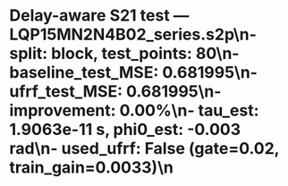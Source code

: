 # Delay-aware S21 test — LQP15MN2N4B02_series.s2p\n- split: block, test_points: 80\n- baseline_test_MSE: 0.681995\n- ufrf_test_MSE: 0.681995\n- improvement: 0.00%\n- tau_est: 1.9063e-11 s, phi0_est: -0.003 rad\n- used_ufrf: False (gate=0.02, train_gain=0.0033)\n